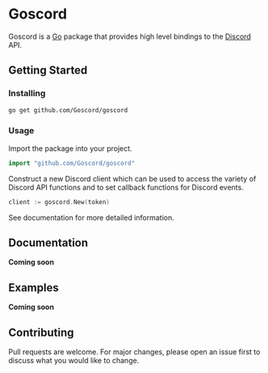 #  Goscord

Goscord is a [Go](https://golang.org/) package that provides high level 
bindings to the [Discord](https://discord.com/) API.

## Getting Started

### Installing

```sh
go get github.com/Goscord/goscord
```

### Usage

Import the package into your project.

```go
import "github.com/Goscord/goscord"
```

Construct a new Discord client which can be used to access the variety of 
Discord API functions and to set callback functions for Discord events.

```go
client := goscord.New(token)
```

See documentation for more detailed information.


## Documentation

**Coming soon**

## Examples

**Coming soon**

## Contributing
Pull requests are welcome. For major changes, please open an issue first to discuss what you would like to change.
